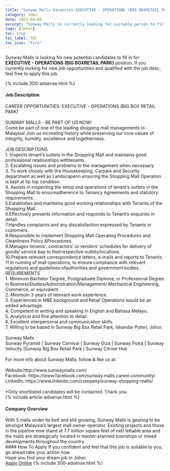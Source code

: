```yaml
---
title: "Sunway Malls Vacancies EXECUTIVE - OPERATIONS (BIG BOXRETAIL PARK)" 
category: Jobs 
date: 2021-04-08 
excerpt: "Sunway Malls is currently looking for suitable person to fill in the EXECUTIVE - OPERATIONS (BIG BOXRETAIL PARK) which based in Johor" 
tags: [Johor] 
toc: true 
toc_label: TOC 
toc_icon: "fire" 
--- 
```


<p>Sunway Malls is looking for new potential candidates to fill in for <b>EXECUTIVE - OPERATIONS (BIG BOXRETAIL PARK)</b> position. If you currently looking for new job opportunities and qualified with the job desc, feel free to apply this job.
</p>{% include 300-adsense.html %} 
<div><div><h4>Job Description</h4></div><div><div><span><div><div>CAREER OPPORTUNITIES: EXECUTIVE - OPERATIONS (BIG BOX RETAIL PARK)</div><div><br>SUNWAY MALLS - BE PART OF US NOW!<br>Come be part of one of the leading shopping mall managements in Malaysia! Join us increating history while preserving our core values of integrity, humility, excellence and togetherness.</div><div><br>JOB DESCRIPTIONS<br>1. Inspects tenant&#8217;s outlets in the Shopping Mall and maintains good professional relationships withtenants.<br>2. Escalating issues and problems to the management when necessary.<br>3. To work closely with the Housekeeping, Carpark and Security department as well as Landscaperin ensuring the Shopping Mall Operation is kept at tip top condition.<br>4. Assists in inspecting the setup and operations of tenant&#8217;s outlets in the Shopping Mall to ensureadherence to Tenancy Agreements and statutory requirements.<br>5.Establishes and maintains good working relationships with Tenants of the Shopping Mall.<br>6.Effectively presents information and responds to Tenant&#8217;s enquiries in detail.<br>7.Handles complaints and any dissatisfaction expressed by Tenants or customers.<br>8.Responsible to implement Shopping Mall Operating Procedures and Cleanliness Policy &amp;Procedures.<br>9.Manages tenants&#8217;, contractors&#8217; or vendors&#8217; schedules for delivery of goods/ service bay to theirrespective outlets/locations.<br>10.Prepare relevant correspondence letters, e-mails and reports to Tenants.<br>11.In running of mall operations, to ensure compliance with relevant regulations and guidelines ofauthorities and government bodies.</div><div>REQUIREMENTS<br>1. Minimum Bachelor Degree, Postgraduate Diploma, or Professional Degree in BusinessStudies/Administration/Management/ Mechanical Engineering, Commerce, or equivalent.<br>2. Minimum 3 years of relevant work experience.<br>3. Experienced in M&amp;E background and Retail Operations would be an added advantage.<br>4. Competent in writing and speaking in English and Bahasa Melayu.<br>5. Analytical and fine attention to detail.<br>6. Excellent interpersonal and communication skills.<br>7. Willing to be based in Sunway Big Box Retail Park, Iskandar Puteri, Johor.</div><div><br>Sunway Malls<br>Sunway Pyramid | Sunway Carnival | Sunway Giza | Sunway Putra | Sunway Velocity |Sunway Big Box Retail Park | Sunway Citrine Hub</div><div><br>For more info about Sunway Malls, follow &amp; like us at:</div><div><br>Website:http://www.sunwaymalls.com/<br>Facebook: https://www.facebook.com/sunway.malls.career.community/</div><div>LinkedIn: https://www.linkedin.com/company/sunway-shopping-malls/</div><div><br>*Only shortlisted candidates will be contacted. Thank you.</div></div></span></div></div></div> 
{% include article-adsense.html %} 
<div><div><h4>Company Overview</h4></div><div><div><span><div><div>
<div>
		With 5 malls under its belt and still growing, Sunway Malls is gearing to be amongst Malaysia&#8217;s largest mall owner-operator. Existing projects and those in the pipeline now stand at 7.7 million square feet of nett lettable area and the malls are strategically located in master-planned townships or mixed developments throughout the country.</div>
</div></div></span></div></div></div> 
#### How To Apply 
If you confident and feel that this job is suitable to you, go ahead take your action now. <br/> 
Hope you find your dream job in Johor. <br/> 
<a href="https://www.jobstreet.com.my/en/job/executive-operations-big-boxretail-park-4529511?jobId=jobstreet-my-job-4529511&" class="btn btn--info" target="_blank" rel="nofollow noopenner">Apply Online</a> 
{% include 300-adsense.html %} 